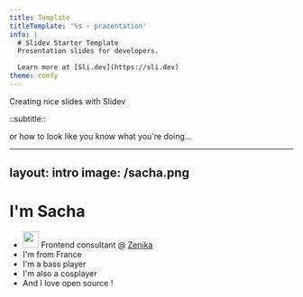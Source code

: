 ```yaml
---
title: Template
titleTemplate: '%s · prazentation'
info: |
  # Slidev Starter Template
  Presentation slides for developers.

  Learn more at [Sli.dev](https://sli.dev)
theme: comfy
---
```


Creating nice slides with Slidev

::subtitle::

or how to look like you know what you're doing...

<!--

-->

---
layout: intro
image: /sacha.png
---

# I'm Sacha

- <img src="/zenika.png" class="inline-block mr-1 -mt-1" width="28.5" /> Frontend consultant @ <a href="https://zenika.com">Zenika</a>
- <noto-v1-flag-for-flag-france class="mr-1" /> I'm from France
- <noto-guitar class="mr-1" /> I'm a bass player
- <noto-artist-palette class="mr-1" /> I'm also a cosplayer
- <noto-smiling-cat-with-heart-eyes class="mr-1" /> And I love open source !
